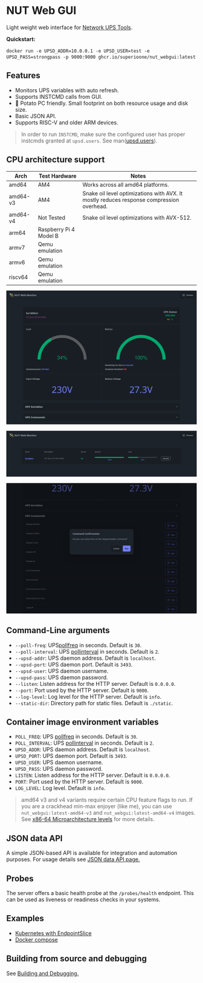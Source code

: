 # NUT Web GUI

Light weight web interface for [Network UPS Tools](https://networkupstools.org/).

**Quickstart:**

```shell
docker run -e UPSD_ADDR=10.0.0.1 -e UPSD_USER=test -e UPSD_PASS=strongpass -p 9000:9000 ghcr.io/superioone/nut_webgui:latest
```

## Features

- Monitors UPS variables with auto refresh.
- Supports INSTCMD calls from GUI.
- 🥔 Potato PC friendly. Small footprint on both resource usage and disk size.
- Basic JSON API.
- Supports RISC-V and older ARM devices.

> In order to run `INSTCMD`, make sure the configured user has proper instcmds granted at `upsd.users`. See
> man([upsd.users](https://networkupstools.org/docs/man/upsd.users.html)).

## CPU architecture support

| Arch         | Test Hardware           | Notes                                                                                    |
|--------------|-------------------------|------------------------------------------------------------------------------------------|
| amd64        | AM4                     | Works across all amd64 platforms.                                                        |
| amd64-v3     | AM4                     | Snake oil level optimizations with AVX. It mostly reduces response compression overhead. |
| amd64-v4     | Not Tested              | Snake oil level optimizations with AVX-512.                                              |
| arm64        | Raspberry Pi 4 Model B  |                                                                                          |
| armv7        | Qemu emulation          |                                                                                          |
| armv6        | Qemu emulation          |                                                                                          |
| riscv64      | Qemu emulation          |                                                                                          |

![DetailImage](docs/images/details.webp)

![ListImage](docs/images/list.webp)

![INSTCMDImage](docs/images/inst_cmd.webp)

## Command-Line arguments

* `--poll-freq`: UPS[pollfreq](https://networkupstools.org/docs/man/ups.conf.html#_global_directives) in seconds. Default is `30`.
* `--poll-interval`: UPS [pollinterval](https://networkupstools.org/docs/man/ups.conf.html#_global_directives) in seconds. Default is `2`.
* `--upsd-addr`: UPS daemon address. Default is `localhost`.
* `--upsd-port`: UPS daemon port. Default is `3493`.
* `--upsd-user`: UPS daemon username.
* `--upsd-pass`: UPS daemon password.
* `--listen`: Listen address for the HTTP server. Default is `0.0.0.0`.
* `--port`: Port used by the HTTP server. Default is `9000`.
* `--log-level`: Log level for the HTTP server. Default is `info`.
* `--static-dir`: Directory path for static files. Default is `./static`.

## Container image environment variables

* `POLL_FREQ`: UPS [pollfreq](https://networkupstools.org/docs/man/ups.conf.html#_global_directives) in seconds. Default is `30`.
* `POLL_INTERVAL`: UPS [pollinterval](https://networkupstools.org/docs/man/ups.conf.html#_global_directives) in seconds. Default is `2`.
* `UPSD_ADDR`: UPS daemon address. Default is `localhost`.
* `UPSD_PORT`: UPS daemon port. Default is `3493`.
* `UPSD_USER`: UPS daemon username.
* `UPSD_PASS`: UPS daemon password.
* `LISTEN`: Listen address for the HTTP server. Default is `0.0.0.0`.
* `PORT`: Port used by the HTTP server. Default is `9000`.
* `LOG_LEVEL`: Log level. Default is `info`.

> amd64 v3 and v4 variants require certain CPU feature flags to run. If you are a crackhead min-max enjoyer (like me), you can use `nut_webgui:latest-amd64-v3` and `nut_webgui:latest-amd64-v4` images.
> See [x86-64 Microarchitecture levels](https://en.wikipedia.org/wiki/X86-64#Microarchitecture_levels) for more details.

## JSON data API

A simple JSON-based API is available for integration and automation purposes. For usage details
see [JSON data API page.](./docs/json_api.md)

## Probes

The server offers a basic health probe at the `/probes/health` endpoint. This can be used as liveness or readiness
checks in your systems.

## Examples

- [Kubernetes with EndpointSlice](docs/kubernetes_example.md)
- [Docker compose](docs/docker_compose.md)

## Building from source and debugging

See [Building and Debugging.](./docs/building_debugging.md)
